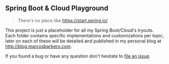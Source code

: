 Spring Boot & Cloud Playground
---

>There's no place like https://start.spring.io/

This project is just a placeholder for all my Spring Boot/Cloud's tryouts.  
Each folder contains specific implementations and customizations per topic, later on each of these
will be detailed and published in my personal blog at http://blog.marcosbarbero.com.

If you found a bug or have any question don't hesitate to [file an issue](https://github.com/marcosbarbero/spring-boot-n-cloud-playground/issues). 